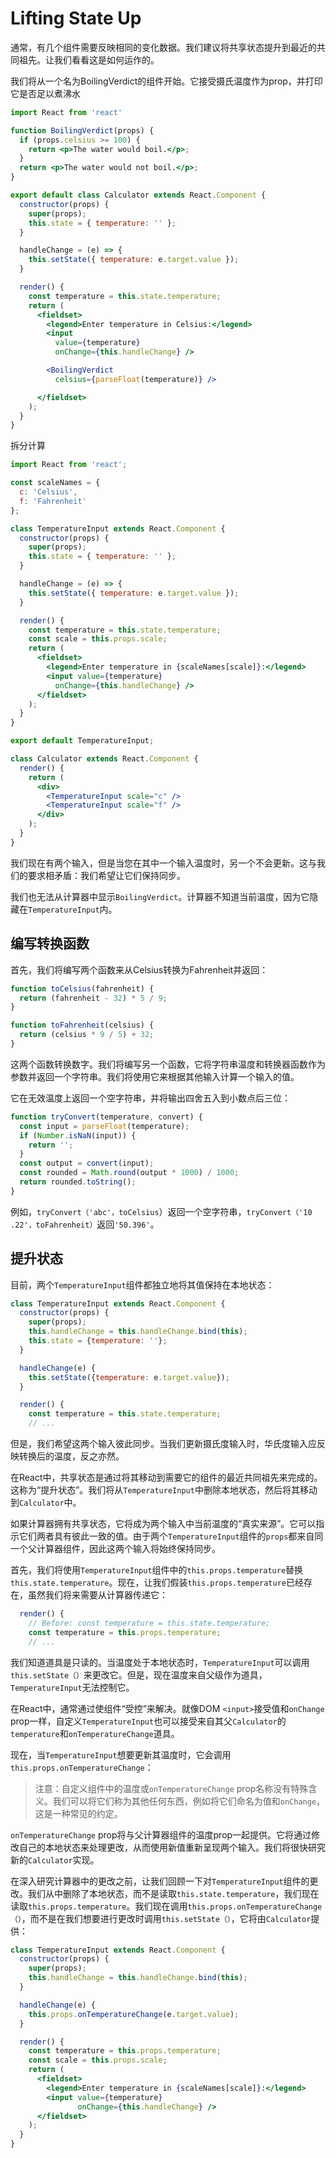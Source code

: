 # Lifting State Up

通常，有几个组件需要反映相同的变化数据。我们建议将共享状态提升到最近的共同祖先。让我们看看这是如何运作的。

我们将从一个名为BoilingVerdict的组件开始。它接受摄氏温度作为prop，并打印它是否足以煮沸水

```jsx
import React from 'react'

function BoilingVerdict(props) {
  if (props.celsius >= 100) {
    return <p>The water would boil.</p>;
  }
  return <p>The water would not boil.</p>;
}

export default class Calculator extends React.Component {
  constructor(props) {
    super(props);
    this.state = { temperature: '' };
  }

  handleChange = (e) => {
    this.setState({ temperature: e.target.value });
  }

  render() {
    const temperature = this.state.temperature;
    return (
      <fieldset>
        <legend>Enter temperature in Celsius:</legend>
        <input
          value={temperature}
          onChange={this.handleChange} />

        <BoilingVerdict
          celsius={parseFloat(temperature)} />

      </fieldset>
    );
  }
}
```

拆分计算

```jsx
import React from 'react';

const scaleNames = {
  c: 'Celsius',
  f: 'Fahrenheit'
};

class TemperatureInput extends React.Component {
  constructor(props) {
    super(props);
    this.state = { temperature: '' };
  }

  handleChange = (e) => {
    this.setState({ temperature: e.target.value });
  }

  render() {
    const temperature = this.state.temperature;
    const scale = this.props.scale;
    return (
      <fieldset>
        <legend>Enter temperature in {scaleNames[scale]}:</legend>
        <input value={temperature}
          onChange={this.handleChange} />
      </fieldset>
    );
  }
}

export default TemperatureInput;
```

```jsx
class Calculator extends React.Component {
  render() {
    return (
      <div>
        <TemperatureInput scale="c" />
        <TemperatureInput scale="f" />
      </div>
    );
  }
}
```

我们现在有两个输入，但是当您在其中一个输入温度时，另一个不会更新。这与我们的要求相矛盾：我们希望让它们保持同步。

我们也无法从计算器中显示`BoilingVerdict`。计算器不知道当前温度，因为它隐藏在`TemperatureInput`内。

## 编写转换函数

首先，我们将编写两个函数来从Celsius转换为Fahrenheit并返回：

```js
function toCelsius(fahrenheit) {
  return (fahrenheit - 32) * 5 / 9;
}

function toFahrenheit(celsius) {
  return (celsius * 9 / 5) + 32;
}
```

这两个函数转换数字。我们将编写另一个函数，它将字符串温度和转换器函数作为参数并返回一个字符串。我们将使用它来根据其他输入计算一个输入的值。

它在无效温度上返回一个空字符串，并将输出四舍五入到小数点后三位：

```js
function tryConvert(temperature, convert) {
  const input = parseFloat(temperature);
  if (Number.isNaN(input)) {
    return '';
  }
  const output = convert(input);
  const rounded = Math.round(output * 1000) / 1000;
  return rounded.toString();
}
```

例如，`tryConvert（'abc'，toCelsius`）返回一个空字符串，`tryConvert（'10 .22'，toFahrenheit）`返回`'50.396'`。

## 提升状态

目前，两个`TemperatureInput`组件都独立地将其值保持在本地状态：

```jsx
class TemperatureInput extends React.Component {
  constructor(props) {
    super(props);
    this.handleChange = this.handleChange.bind(this);
    this.state = {temperature: ''};
  }

  handleChange(e) {
    this.setState({temperature: e.target.value});
  }

  render() {
    const temperature = this.state.temperature;
    // ...  
```

但是，我们希望这两个输入彼此同步。当我们更新摄氏度输入时，华氏度输入应反映转换后的温度，反之亦然。

在React中，共享状态是通过将其移动到需要它的组件的最近共同祖先来完成的。这称为“提升状态”。我们将从`TemperatureInput`中删除本地状态，然后将其移动到`Calculator`中。

如果计算器拥有共享状态，它将成为两个输入中当前温度的“真实来源”。它可以指示它们两者具有彼此一致的值。由于两个`TemperatureInput`组件的`props`都来自同一个父计算器组件，因此这两个输入将始终保持同步。

首先，我们将使用`TemperatureInput`组件中的`this.props.temperature`替换`this.state.temperature`。现在，让我们假装`this.props.temperature`已经存在，虽然我们将来需要从计算器传递它：

```jsx
  render() {
    // Before: const temperature = this.state.temperature;
    const temperature = this.props.temperature;
    // ...
```

我们知道道具是只读的。当温度处于本地状态时，`TemperatureInput`可以调用`this.setState（）`来更改它。但是，现在温度来自父级作为道具，`TemperatureInput`无法控制它。

在React中，通常通过使组件“受控”来解决。就像DOM `<input>`接受值和`onChange` prop一样，自定义`TemperatureInput`也可以接受来自其父`Calculator`的`temperature`和`onTemperatureChange`道具。

现在，当`TemperatureInput`想要更新其温度时，它会调用`this.props.onTemperatureChange`：

> 注意：自定义组件中的温度或`onTemperatureChange` prop名称没有特殊含义。我们可以将它们称为其他任何东西，例如将它们命名为值和`onChange`，这是一种常见的约定。

`onTemperatureChange` prop将与父计算器组件的温度prop一起提供。它将通过修改自己的本地状态来处理更改，从而使用新值重新呈现两个输入。我们将很快研究新的`Calculator`实现。

在深入研究计算器中的更改之前，让我们回顾一下对`TemperatureInput`组件的更改。我们从中删除了本地状态，而不是读取`this.state.temperature`，我们现在读取`this.props.temperature`。我们现在调用`this.props.onTemperatureChange（）`，而不是在我们想要进行更改时调用`this.setState（）`，它将由`Calculator`提供：

```jsx
class TemperatureInput extends React.Component {
  constructor(props) {
    super(props);
    this.handleChange = this.handleChange.bind(this);
  }

  handleChange(e) {
    this.props.onTemperatureChange(e.target.value);
  }

  render() {
    const temperature = this.props.temperature;
    const scale = this.props.scale;
    return (
      <fieldset>
        <legend>Enter temperature in {scaleNames[scale]}:</legend>
        <input value={temperature}
               onChange={this.handleChange} />
      </fieldset>
    );
  }
}
```
